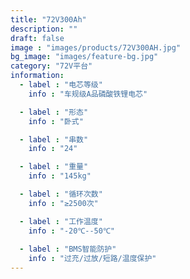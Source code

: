 ```yaml
---
title: "72V300Ah"
description: ""
draft: false
image : "images/products/72V300AH.jpg"
bg_image: "images/feature-bg.jpg"
category: "72V平台" 
information:
  - label : "电芯等级"
    info : "车规级A品磷酸铁锂电芯"

  - label : "形态"
    info : "卧式"

  - label : "串数"
    info : "24"

  - label : "重量"
    info : "145kg"

  - label : "循环次数"
    info : "≥2500次"

  - label : "工作温度"
    info : "-20℃--50℃"
    
  - label : "BMS智能防护"
    info : "过充/过放/短路/温度保护"
---
```


